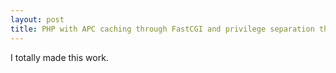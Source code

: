 ```yaml
---
layout: post
title: PHP with APC caching through FastCGI and privilege separation through SuExec running under SELinux on RHEL 5
---
```


I totally made this work.
